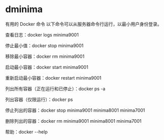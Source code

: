 # dminima

有用的 Docker 命令
以下命令可以从服务器命令行运行，以最小用户身份登录。

查看日志：docker logs minima9001

停止最小值：docker stop minima9001

移除最小容器：docker rm minima9001

启动最小容器：docker start minima9001

重新启动最小容器：docker restart minima9001

列出所有容器（正在运行和已停止）：docker ps -a

列出容器（仅限运行）：docker ps

停止列出的容器：docker stop minima9001 minima8001 minima7001

删除列出的容器：docker rm minima9001 minima8001 minima7001

帮助：docker --help
